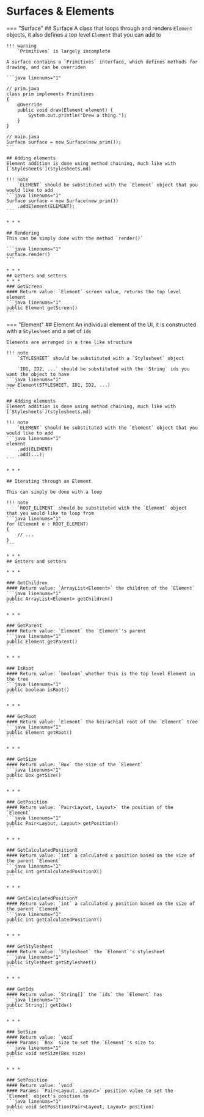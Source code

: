 # Surfaces & Elements

=== "Surface"
    ## Surface
    A class that loops through and renders `Element` objects, it also defines a top level `Element` that you can add to

    !!! warning
        `Primitives` is largely incomplete

    A surface contains a `Primitives` interface, which defines methods for drawing, and can be overriden

    ```java linenums="1"

    // prim.java
    class prim implements Primitives
    {
        @Override
        public void draw(Element element) {
            System.out.println("Drew a thing.");
        }
    }

    // main.java
    Surface surface = new Surface(new prim());
    ```

    ## Adding elements
    Element addition is done using method chaining, much like with [`Stylesheets`](stylesheets.md)

    !!! note
        `ELEMENT` should be substituted with the `Element` object that you would like to add
    ```java linenums="1"
    Surface surface = new Surface(new prim())
        .addElement(ELEMENT);
    ```

    * * *

    ## Rendering
    This can be simply done with the method `render()`

    ```java linenums="1"
    surface.render()
    ```

    * * *
    ## Getters and setters
    * * *
    ### GetScreen
    #### Return value: `Element` screen value, returns the top level element
    ```java linenums="1"
    public Element getScreen()
    ```

=== "Element"
    ## Element
    An individual element of the UI, it is constructed with a `Stylesheet` and a set of `ids`

    Elements are arranged in a tree like structure

    !!! note
        `STYLESHEET` should be substituted with a `Stylesheet` object

        `ID1, ID2, ...` should be substituted with the `String` ids you want the object to have
    ```java linenums="1"
    new Element(STYLESHEET, ID1, ID2, ...)
    ```

    ## Adding elements
    Element addition is done using method chaining, much like with [`Stylesheets`](stylesheets.md)

    !!! note
        `ELEMENT` should be substituted with the `Element` object that you would like to add
    ```java linenums="1"
    element
        .add(ELEMENT)
        .add(...);
    ```

    * * *

    ## Iterating through an Element

    This can simply be done with a loop

    !!! note
        `ROOT_ELEMENT` should be substituted with the `Element` object that you would like to loop from
    ```java linenums="1"
    for (Element e : ROOT_ELEMENT)
    {
        // ...
    }
    ```

    * * *
    ## Getters and setters

    * * *

    ### GetChildren
    #### Return value: `ArrayList<Element>` the children of the `Element`
    ```java linenums="1"
    public ArrayList<Element> getChildren()
    ```

    * * *

    ### GetParent
    #### Return value: `Element` the `Element`'s parent
    ```java linenums="1"
    public Element getParent()
    ```

    * * *

    ### IsRoot
    #### Return value: `boolean` whether this is the top level Element in the tree
    ```java linenums="1"
    public boolean isRoot()
    ```

    * * *

    ### GetRoot
    #### Return value: `Element` the heirachial root of the `Element` tree
    ```java linenums="1"
    public Element getRoot()
    ```

    * * *

    ### GetSize
    #### Return value: `Box` the size of the `Element`
    ```java linenums="1"
    public Box getSize()
    ```

    * * *

    ### GetPosition
    #### Return value: `Pair<Layout, Layout>` the position of the `Element`
    ```java linenums="1"
    public Pair<Layout, Layout> getPosition()
    ```

    * * *

    ### GetCalculatedPositionX
    #### Return value: `int` a calculated x position based on the size of the parent `Element`
    ```java linenums="1"
    public int getCalculatedPositionX()
    ```

    * * *

    ### GetCalculatedPositionY
    #### Return value: `int` a calculated y position based on the size of the parent `Element`
    ```java linenums="1"
    public int getCalculatedPositionY()
    ```

    * * *

    ### GetStylesheet
    #### Return value: `Stylesheet` the `Element`'s stylesheet
    ```java linenums="1"
    public Stylesheet getStylesheet()
    ```

    * * *

    ### GetIds
    #### Return value: `String[]` the `ids` the `Element` has
    ```java linenums="1"
    public String[] getIds()
    ```

    * * *

    ### SetSize
    #### Return value: `void`
    #### Params: `Box` size to set the `Element`'s size to
    ```java linenums="1"
    public void setSize(Box size)
    ```

    * * *

    ### SetPosition
    #### Return value: `void`
    #### Params: `Pair<Layout, Layout>` position value to set the `Element` object's position to
    ```java linenums="1"
    public void setPosition(Pair<Layout, Layout> position)
    ```